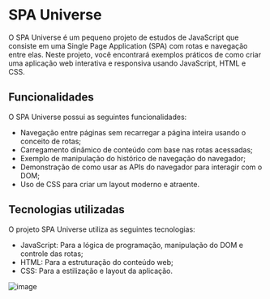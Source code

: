 # SPA Universe

O SPA Universe é um pequeno projeto de estudos de JavaScript que consiste em uma Single Page Application (SPA) com rotas e navegação entre elas. Neste projeto, você encontrará exemplos práticos de como criar uma aplicação web interativa e responsiva usando JavaScript, HTML e CSS.

## Funcionalidades

O SPA Universe possui as seguintes funcionalidades:

- Navegação entre páginas sem recarregar a página inteira usando o conceito de rotas;
- Carregamento dinâmico de conteúdo com base nas rotas acessadas;
- Exemplo de manipulação do histórico de navegação do navegador;
- Demonstração de como usar as APIs do navegador para interagir com o DOM;
- Uso de CSS para criar um layout moderno e atraente.

## Tecnologias utilizadas

O projeto SPA Universe utiliza as seguintes tecnologias:

- JavaScript: Para a lógica de programação, manipulação do DOM e controle das rotas;
- HTML: Para a estruturação do conteúdo web;
- CSS: Para a estilização e layout da aplicação.

![image](https://user-images.githubusercontent.com/68011048/232851754-3e406fa7-0003-4aeb-b9a2-b344d26ecc0d.png)


